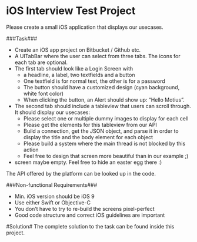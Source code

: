 # iOS Interview Test Project

Please create a small iOS application that displays our usecases.

###Task###
- Create an iOS app project on Bitbucket / Github etc.
- A UITabBar where the user can select from three tabs. The icons for each tab are optional.
- The first tab should look like a Login Screen with 
  * a headline, a label, two textfields and a button 
  * One textfield is for normal text, the other is for a password 
  * The button should have a customized design (cyan background, white font color) 
  * When clicking the button, an Alert should show up: “Hello Motius”.
- The second tab should include a tableview that users can scroll through. It should display our usecases:
  * Please select one or multiple dummy images to display for each cell 
  * Please get the elements for this tableview from our API
  * Build a connection, get the JSON object, and parse it in order to display the title and the body element for each object
  * Please build a system where the main thread is not blocked by this action 
  * Feel free to design that screen more beautiful than in our example ;)
- screen maybe empty. Feel free to hide an easter egg there :)

The API offered by the platform can be looked up in the code.

###Non-functional Requirements###
- Min. iOS version should be iOS 9
- Use either Swift or Objective-C
- You don’t have to try to re-build the screens pixel-perfect
- Good code structure and correct iOS guidelines are important


#Solution#
The complete solution to the task can be found inside this project.
